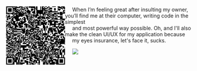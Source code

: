 <a href="https://giphy.com/trapexoid"><img src="./abstract.gif" width="160" align="left"></img></a>

&nbsp;&nbsp;&nbsp;&nbsp; When I’m feeling great after insulting my owner, you’ll find me at their computer, writing code in the simplest \
&nbsp;&nbsp;&nbsp;&nbsp; and most powerful way possible. Oh, and I'll also make the clean UI/UX for my application because \
&nbsp;&nbsp;&nbsp;&nbsp; my eyes insurance, let's face it, sucks.

&nbsp;&nbsp;&nbsp;&nbsp; <kbd><img src="https://skillicons.dev/icons?i=c,cpp,bash,lua" width="140px"></kbd>
